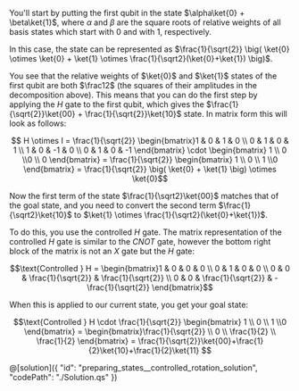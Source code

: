 You'll start by putting the first qubit in the state $\alpha\ket{0} + \beta\ket{1}$, where $\alpha$ and $\beta$ are the square roots of relative weights of all basis states which start with 0 and with 1, respectively.  

In this case, the state can be represented as $\frac{1}{\sqrt{2}} \big( \ket{0} \otimes \ket{0} + \ket{1} \otimes \frac{1}{\sqrt2}(\ket{0}+\ket{1}) \big)$.

You see that the relative weights of $\ket{0}$ and $\ket{1}$ states of the first qubit are both $\frac12$ (the squares of their amplitudes in the decomposition above). This means that you can do the first step by applying the $H$ gate to the first qubit, which gives the $\frac{1}{\sqrt{2}}\ket{00} + \frac{1}{\sqrt{2}}\ket{10}$ state. In matrix form this will look as follows:  

$$ H \otimes I = \frac{1}{\sqrt{2}} \begin{bmatrix}1 & 0 & 1 & 0 \\ 0 & 1 & 0 & 1 \\ 1 & 0 & -1 & 0 \\ 0 & 1 & 0 & -1 \end{bmatrix} \cdot
\begin{bmatrix} 1 \\ 0 \\0 \\ 0 \end{bmatrix} = \frac{1}{\sqrt{2}} \begin{bmatrix} 1 \\ 0 \\ 1 \\0 \end{bmatrix} = \frac{1}{\sqrt{2}} \big( \ket{0} + \ket{1} \big) \otimes \ket{0}$$

Now the first term of the state $\frac{1}{\sqrt2}\ket{00}$ matches that of the goal state, and you need to convert the second term $\frac{1}{\sqrt2}\ket{10}$ to $\ket{1} \otimes \frac{1}{\sqrt2}(\ket{0}+\ket{1})$.

To do this, you use the controlled $H$ gate. The matrix representation of the controlled $H$ gate is similar to the $CNOT$ gate, however the bottom right block of the matrix is not an $X$ gate but the $H$ gate:

$$\text{Controlled } H = \begin{bmatrix}1 & 0 & 0 & 0 \\ 0 & 1 & 0 & 0 \\ 0 & 0 & \frac{1}{\sqrt{2}} & \frac{1}{\sqrt{2}} \\ 0 & 0 & \frac{1}{\sqrt{2}} & -\frac{1}{\sqrt{2}} \end{bmatrix}$$

When this is applied to our current state, you get your goal state:

$$\text{Controlled } H \cdot \frac{1}{\sqrt{2}} \begin{bmatrix} 1 \\ 0 \\ 1 \\0 \end{bmatrix} = \begin{bmatrix}\frac{1}{\sqrt{2}} \\ 0 \\ \frac{1}{2} \\ \frac{1}{2} \end{bmatrix} = \frac{1}{\sqrt{2}}\ket{00}+\frac{1}{2}\ket{10}+\frac{1}{2}\ket{11}  $$

@[solution]({
    "id": "preparing_states__controlled_rotation_solution",
    "codePath": "./Solution.qs"
})
